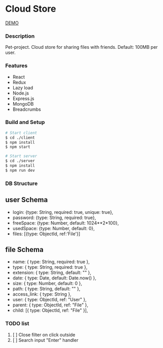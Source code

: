 # Cloud Store

[DEMO](https://disk.vskill.ru)

### Description

Pet-project.
Cloud store for sharing files with friends. 
Default: 100MB per user.

### Features

- React
- Redux
- Lazy load
- Node.js
- Express.js
- MongoDB
- Breadcrumbs

### Build and Setup

```bash
# Start client
$ cd ./client
$ npm install
$ npm start

# Start server
$ cd ./server
$ npm install
$ npm run dev
```

### DB Structure

## user Schema
- login: {type: String, required: true, unique: true},
- password: {type: String, required: true},
- freeSpace: {type: Number, default: 1024**2*100},
- usedSpace: {type: Number, default: 0},
- files: [{type: ObjectId, ref:'File'}]

## file Schema
- name: { type: String, required: true },
- type: { type: String, required: true },
- extension: { type: String, default: "" },
- date: { type: Date, default: Date.now() },
- size: { type: Number, default: 0 },
- path: { type: String, default: "" },
- access_link: { type: String },
- user: { type: ObjectId, ref: "User" },
- parent: { type: ObjectId, ref: "File" },
- child: [{ type: ObjectId, ref: "File" }],


### TODO list

1. [ ] Close filter on click outside
2. [ ] Search input "Enter" handler
